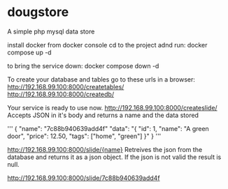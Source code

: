 # dougstore
A simple php mysql data store

install docker
from docker console cd to the project adnd run: 
docker compose up -d

to bring the service down:
docker compose down -d


To create your database and tables go to these urls in a browser:
http://192.168.99.100:8000/createtables/
http://192.168.99.100:8000/createdb/

Your service is ready to use now.
http://192.168.99.100:8000/createslide/
Accepts JSON in it's body and returns a name and the data stored

'''
{
"name": "7c88b940639add4f"
"data": "{ "id": 1, "name": "A green door", "price": 12.50, "tags": ["home", "green"] }"
}
'''

http://192.168.99.100:8000/slide/{name}
Retreives the json from the database and returns it as a json object. If the json is not valid the result is null.

http://192.168.99.100:8000/slide/7c88b940639add4f



